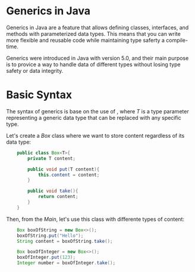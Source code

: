 # Generics in Java

Generics in Java are a feature that allows defining classes, interfaces, and methods with parameterized data types. This means that you can write more flexible and reusable code while maintaining type saferty a compile-time. 

Generics were introduced in Java with version 5.0, and their main purpose is to provice a way to handle data of different types without losing type safety or data integrity.

# Basic Syntax

The syntax of generics is base on the use of <T>, where *T* is a type parameter representing a generic data type that can be replaced with any specific type. 

Let's create a *Box* class where we want to store content regardless of its data type: 

```JAVA
    public class Box<T>{
        private T content; 

        public void put(T content){
            this.content = content; 
        }

        public void take(){
            return content; 
        }
    }
```

Then, from the *Main*, let's use this class with differente types of content: 

```JAVA
    Box boxOfString = new Box<>(); 
    boxOfString.put("Hello"); 
    String content = boxOfString.take(); 

    Box boxOfInteger = new Box<>(); 
    boxOfInteger.put(123); 
    Integer number = boxOfInteger.take(); 
```